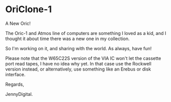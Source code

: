 # OriClone-1
A New Oric!

The Oric-1 and Atmos line of computers are something I loved as a kid, and I thought it about time there was a new one in my collection.

So I'm working on it, and sharing with the world.  As always, have fun!

Please note that the W65C22S version of the VIA IC won't let the cassette port read tapes, I have no idea why yet.  In that case use the Rockwell version instead, or alternatively, use something like an Erebus or disk interface.

Regards,

JennyDigital.
